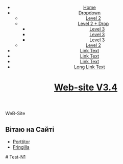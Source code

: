 <div class="bgded" style="background-сolor:red">
<div class="wrapper overlay">
    <header id="header" class="hoc clear">
      <nav id="mainav" class="clear">
        <ul class="clear">
          <li class="active"><a href="index.html">Home</a></li>
          <li><a class="drop" href="#">Dropdown</a>
            <ul>
              <li><a href="#">Level 2</a></li>
              <li><a class="drop" href="#">Level 2 + Drop</a>
                <ul>
                  <li><a href="#">Level 3</a></li>
                  <li><a href="#">Level 3</a></li>
                  <li><a href="#">Level 3</a></li>
                </ul>
              </li>
              <li><a href="#">Level 2</a></li>
            </ul>
          </li>
          <li><a href="#">Link Text</a></li>
          <li><a href="#">Link Text</a></li>
          <li><a href="#">Link Text</a></li>
          <li><a href="#">Long Link Text</a></li>
        </ul>
        </nav>
      <div id="logo"> 
       <h1><a href="index.html">Web-site V3.4</a></h1>
        </div>
    </header>
  </div>
  <div id="pageintro" class="hoc clear">
   <article>
      <div class="introtxt">
        <p class="font-xs nospace">WeB-Site</p>
        <h2 class="heading">Вітаю на Сайті </h2>
        <p></p>
      </div>
      <footer>
        <ul class="nospace inline pushright">
          <li><a class="btn inverse" href="#">Porttitor</a></li>
          <li><a class="btn" href="#">Fringilla</a></li>
        </ul>
      </footer>
    </article>
  </div>
</div># Test-N1

